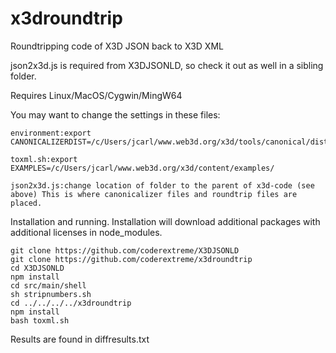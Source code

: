 # x3droundtrip
Roundtripping code of X3D JSON back to X3D XML

json2x3d.js is required from X3DJSONLD, so check it out as well in a sibling folder.

Requires Linux/MacOS/Cygwin/MingW64

You may want to change the settings in these files:

```
environment:export CANONICALIZERDIST=/c/Users/jcarl/www.web3d.org/x3d/tools/canonical/dist/lib

toxml.sh:export EXAMPLES=/c/Users/jcarl/www.web3d.org/x3d/content/examples/ 

json2x3d.js:change location of folder to the parent of x3d-code (see above) This is where canonicalizer files and roundtrip files are placed.
```

Installation and running.  Installation will download additional packages with additional licenses in node_modules.

```
git clone https://github.com/coderextreme/X3DJSONLD
git clone https://github.com/coderextreme/x3droundtrip
cd X3DJSONLD
npm install
cd src/main/shell
sh stripnumbers.sh
cd ../../../../x3droundtrip
npm install
bash toxml.sh
```

Results are found in diffresults.txt
